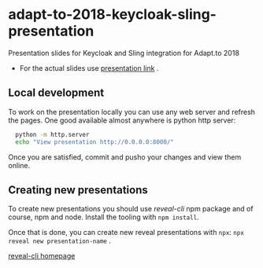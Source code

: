 # adapt-to-2018-keycloak-sling-presentation

Presentation slides for Keycloak and Sling integration for Adapt.to 2018

- For the actual slides use [presentation link](https://netdava.github.io/adapt-to-2018-keycloak-sling-presentation/presentation) .

## Local development

To work on the presentation locally you can use any web server and refresh the pages.
One good available almost anywhere is python http server:

```sh
  python -m http.server
  echo "View presentation http://0.0.0.0:8000/"
```

Once you are satisfied, commit and pusho your changes and view them online.

## Creating new presentations

To create new presentations you should use *reveal-cli* npm package and of course, npm and node.
Install the tooling with `npm install`.

Once that is done, you can create new reveal presentations with `npx`: `npx reveal new presentation-name` .

[reveal-cli homepage](https://www.npmjs.com/package/reveal-cli)

